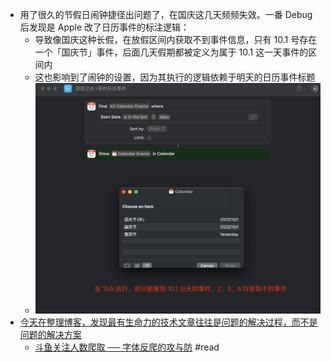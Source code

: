 - 用了很久的节假日闹钟捷径出问题了，在国庆这几天频频失效。一番 Debug 后发现是 Apple 改了日历事件的标注逻辑：
	- 导致像国庆这种长假，在放假区间内获取不到事件信息，只有 10.1 号存在一个「国庆节」事件，后面几天假期都被定义为属于 10.1 这一天事件的区间内
	- 这也影响到了闹钟的设置，因为其执行的逻辑依赖于明天的日历事件标题
	- ![image.png](../assets/image_1664909380030_0.png)
- [今天在整理博客，发现最有生命力的技术文章往往是问题的解决过程，而不是问题的解决方案](https://twitter.com/queensferryme/status/1577480399609294848)
	- [斗鱼关注人数爬取 ── 字体反爬的攻与防](https://cjting.me/2020/07/01/douyu-crawler-and-font-anti-crawling/) #read